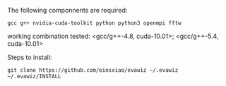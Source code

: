 The following componnents are required:
```
gcc g++ nvidia-cuda-toolkit python python3 openmpi fftw
```

working combination tested:
<gcc/g++-4.8, cuda-10.01>; <gcc/g++-5.4, cuda-10.01>

Steps to install:
```
git clone https://github.com/einsxiao/evawiz ~/.evawiz
~/.evawiz/INSTALL
```
